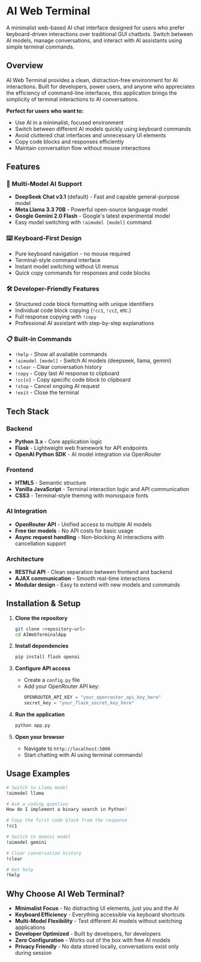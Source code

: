# AI Web Terminal

A minimalist web-based AI chat interface designed for users who prefer keyboard-driven interactions over traditional GUI chatbots. Switch between AI models, manage conversations, and interact with AI assistants using simple terminal commands.

## Overview

AI Web Terminal provides a clean, distraction-free environment for AI interactions. Built for developers, power users, and anyone who appreciates the efficiency of command-line interfaces, this application brings the simplicity of terminal interactions to AI conversations.

**Perfect for users who want to:**
- Use AI in a minimalist, focused environment
- Switch between different AI models quickly using keyboard commands
- Avoid cluttered chat interfaces and unnecessary UI elements
- Copy code blocks and responses efficiently
- Maintain conversation flow without mouse interactions

## Features

### 🤖 Multi-Model AI Support
- **DeepSeek Chat v3.1** (default) - Fast and capable general-purpose model
- **Meta Llama 3.3 70B** - Powerful open-source language model
- **Google Gemini 2.0 Flash** - Google's latest experimental model
- Easy model switching with `!aimodel [model]` command

### ⌨️ Keyboard-First Design
- Pure keyboard navigation - no mouse required
- Terminal-style command interface
- Instant model switching without UI menus
- Quick copy commands for responses and code blocks

### 🛠️ Developer-Friendly Features
- Structured code block formatting with unique identifiers
- Individual code block copying (`!cc1`, `!cc2`, etc.)
- Full response copying with `!copy`
- Professional AI assistant with step-by-step explanations

### 📋 Built-in Commands
- `!help` - Show all available commands
- `!aimodel [model]` - Switch AI models (deepseek, llama, gemini)
- `!clear` - Clear conversation history
- `!copy` - Copy last AI response to clipboard
- `!cc[n]` - Copy specific code block to clipboard
- `!stop` - Cancel ongoing AI request
- `!exit` - Close the terminal

## Tech Stack

### Backend
- **Python 3.x** - Core application logic
- **Flask** - Lightweight web framework for API endpoints
- **OpenAI Python SDK** - AI model integration via OpenRouter

### Frontend
- **HTML5** - Semantic structure
- **Vanilla JavaScript** - Terminal interaction logic and API communication
- **CSS3** - Terminal-style theming with monospace fonts

### AI Integration
- **OpenRouter API** - Unified access to multiple AI models
- **Free tier models** - No API costs for basic usage
- **Async request handling** - Non-blocking AI interactions with cancellation support

### Architecture
- **RESTful API** - Clean separation between frontend and backend
- **AJAX communication** - Smooth real-time interactions
- **Modular design** - Easy to extend with new models and commands

## Installation & Setup

1. **Clone the repository**
   ```bash
   git clone <repository-url>
   cd AIWebTerminalApp
   ```

2. **Install dependencies**
   ```bash
   pip install flask openai
   ```

3. **Configure API access**
   - Create a `config.py` file
   - Add your OpenRouter API key:
     ```python
     OPENROUTER_API_KEY = "your_openrouter_api_key_here"
     secret_key = "your_flask_secret_key_here"
     ```

4. **Run the application**
   ```bash
   python app.py
   ```

5. **Open your browser**
   - Navigate to `http://localhost:5000`
   - Start chatting with AI using terminal commands!

## Usage Examples

```bash
# Switch to Llama model
!aimodel llama

# Ask a coding question
How do I implement a binary search in Python?

# Copy the first code block from the response
!cc1

# Switch to Gemini model
!aimodel gemini

# Clear conversation history
!clear

# Get help
!help
```

## Why Choose AI Web Terminal?

- **Minimalist Focus** - No distracting UI elements, just you and the AI
- **Keyboard Efficiency** - Everything accessible via keyboard shortcuts
- **Multi-Model Flexibility** - Test different AI models without switching applications
- **Developer Optimized** - Built by developers, for developers
- **Zero Configuration** - Works out of the box with free AI models
- **Privacy Friendly** - No data stored locally, conversations exist only during session

